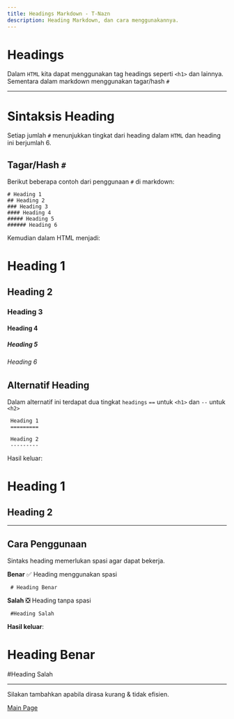 ```yaml
---
title: Headings Markdown - T-Nazn
description: Heading Markdown, dan cara menggunakannya.
---
```


# Headings
 Dalam `HTML` kita dapat menggunakan tag headings seperti `<h1>` dan lainnya.
Sementara dalam  markdown menggunakan tagar/hash `#`

---

# Sintaksis Heading
Setiap jumlah `#` menunjukkan tingkat dari heading dalam `HTML` dan heading ini berjumlah 6.

## Tagar/Hash `#`
Berikut beberapa contoh dari penggunaan `#` di markdown:

```
# Heading 1
## Heading 2
### Heading 3
#### Heading 4
##### Heading 5
###### Heading 6
```

Kemudian dalam HTML menjadi:
# Heading 1
## Heading 2
### Heading 3
#### Heading 4
##### Heading 5
###### Heading 6

## Alternatif Heading
Dalam alternatif ini terdapat dua tingkat `headings` `==` untuk `<h1>` dan `--` untuk `<h2>`

```
 Heading 1
 =========

 Heading 2
 ---------
```

Hasil keluar:

Heading 1
==========

Heading 2
---------

---

## Cara Penggunaan

Sintaks heading memerlukan spasi agar dapat bekerja.

**Benar** ✅
Heading menggunakan spasi
```
 # Heading Benar
```
**Salah** ❎
Heading tanpa spasi
```
 #Heading Salah
```
**Hasil keluar**:

# Heading Benar
#Heading Salah

---

Silakan tambahkan apabila dirasa kurang & tidak efisien.

[Main Page](/Sintaksis-Markdown-Dasar/)
